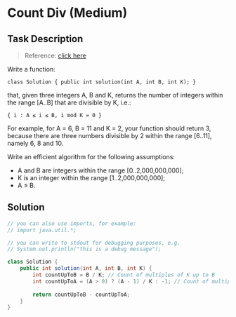 # Count Div (Medium)

## Task Description

> Reference: [click here](https://app.codility.com/programmers/lessons/5-prefix_sums/count_div/)

Write a function:

`class Solution { public int solution(int A, int B, int K); }`

that, given three integers A, B and K, returns the number of integers within the range [A..B] that are divisible by K, i.e.:

`{ i : A ≤ i ≤ B, i mod K = 0 }`

For example, for A = 6, B = 11 and K = 2, your function should return 3, because there are three numbers divisible by 2 within the range [6..11], namely 6, 8 and 10.

Write an efficient algorithm for the following assumptions:

* A and B are integers within the range [0..2,000,000,000];
* K is an integer within the range [1..2,000,000,000];
* A ≤ B.

## Solution

```java
// you can also use imports, for example:
// import java.util.*;

// you can write to stdout for debugging purposes, e.g.
// System.out.println("this is a debug message");

class Solution {
    public int solution(int A, int B, int K) {
        int countUpToB = B / K; // Count of multiples of K up to B
        int countUpToA = (A > 0) ? (A - 1) / K : -1; // Count of multiples of K below A
        
        return countUpToB - countUpToA;
    }
}
```